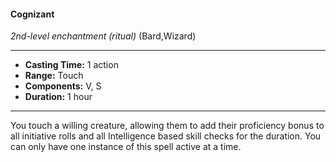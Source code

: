 #### Cognizant
*2nd-level enchantment* *(ritual)* (Bard,Wizard)
___
- **Casting Time:** 1 action
- **Range:** Touch
- **Components:** V, S
- **Duration:** 1 hour
---
You touch a willing creature, allowing them to add their proficiency bonus to all initiative rolls and all Intelligence based skill checks for the duration. You can only have one instance of this spell active at a time.
